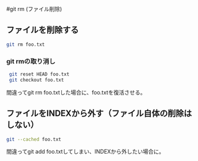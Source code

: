 ﻿#git rm (ファイル削除)

## ファイルを削除する

```bash
git rm foo.txt
```

### git rmの取り消し

```bash
 git reset HEAD foo.txt
 git checkout foo.txt
```

間違ってgit rm foo.txtした場合に、foo.txtを復活させる。

## ファイルをINDEXから外す（ファイル自体の削除はしない）

```bash
git --cached foo.txt
```

間違ってgit add foo.txtしてしまい、INDEXから外したい場合に。
